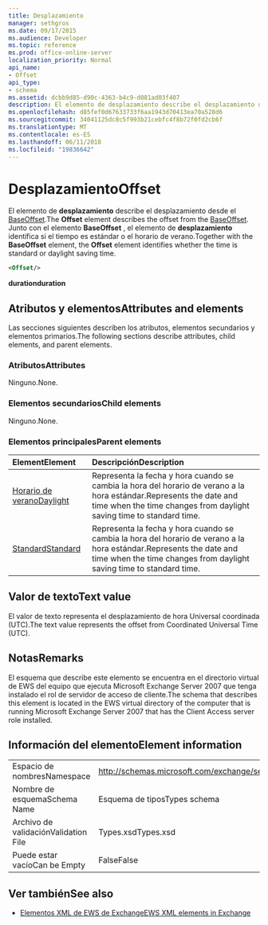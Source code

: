 ```yaml
---
title: Desplazamiento
manager: sethgros
ms.date: 09/17/2015
ms.audience: Developer
ms.topic: reference
ms.prod: office-online-server
localization_priority: Normal
api_name:
- Offset
api_type:
- schema
ms.assetid: dcbb9d85-d90c-4363-b4c9-d081ad03f407
description: El elemento de desplazamiento describe el desplazamiento desde el BaseOffset. Junto con el elemento BaseOffset, el elemento de desplazamiento identifica si el tiempo es estándar o el horario de verano.
ms.openlocfilehash: d85fef0d67633733f6aa1943d70413ea70a528d6
ms.sourcegitcommit: 34041125dc8c5f993b21cebfc4f8b72f0fd2cb6f
ms.translationtype: MT
ms.contentlocale: es-ES
ms.lasthandoff: 06/11/2018
ms.locfileid: "19836642"
---
```

# <a name="offset"></a><span data-ttu-id="25fd8-104">Desplazamiento</span><span class="sxs-lookup"><span data-stu-id="25fd8-104">Offset</span></span>

<span data-ttu-id="25fd8-105">El elemento de **desplazamiento** describe el desplazamiento desde el [BaseOffset](baseoffset.md).</span><span class="sxs-lookup"><span data-stu-id="25fd8-105">The **Offset** element describes the offset from the [BaseOffset](baseoffset.md).</span></span> <span data-ttu-id="25fd8-106">Junto con el elemento **BaseOffset** , el elemento de **desplazamiento** identifica si el tiempo es estándar o el horario de verano.</span><span class="sxs-lookup"><span data-stu-id="25fd8-106">Together with the **BaseOffset** element, the **Offset** element identifies whether the time is standard or daylight saving time.</span></span> 
  
```xml
<Offset/>
```

 <span data-ttu-id="25fd8-107">**duration**</span><span class="sxs-lookup"><span data-stu-id="25fd8-107">**duration**</span></span>
## <a name="attributes-and-elements"></a><span data-ttu-id="25fd8-108">Atributos y elementos</span><span class="sxs-lookup"><span data-stu-id="25fd8-108">Attributes and elements</span></span>

<span data-ttu-id="25fd8-109">Las secciones siguientes describen los atributos, elementos secundarios y elementos primarios.</span><span class="sxs-lookup"><span data-stu-id="25fd8-109">The following sections describe attributes, child elements, and parent elements.</span></span>
  
### <a name="attributes"></a><span data-ttu-id="25fd8-110">Atributos</span><span class="sxs-lookup"><span data-stu-id="25fd8-110">Attributes</span></span>

<span data-ttu-id="25fd8-111">Ninguno.</span><span class="sxs-lookup"><span data-stu-id="25fd8-111">None.</span></span>
  
### <a name="child-elements"></a><span data-ttu-id="25fd8-112">Elementos secundarios</span><span class="sxs-lookup"><span data-stu-id="25fd8-112">Child elements</span></span>

<span data-ttu-id="25fd8-113">Ninguno.</span><span class="sxs-lookup"><span data-stu-id="25fd8-113">None.</span></span>
  
### <a name="parent-elements"></a><span data-ttu-id="25fd8-114">Elementos principales</span><span class="sxs-lookup"><span data-stu-id="25fd8-114">Parent elements</span></span>

|<span data-ttu-id="25fd8-115">**Element**</span><span class="sxs-lookup"><span data-stu-id="25fd8-115">**Element**</span></span>|<span data-ttu-id="25fd8-116">**Descripción**</span><span class="sxs-lookup"><span data-stu-id="25fd8-116">**Description**</span></span>|
|:-----|:-----|
|[<span data-ttu-id="25fd8-117">Horario de verano</span><span class="sxs-lookup"><span data-stu-id="25fd8-117">Daylight</span></span>](daylight.md) <br/> |<span data-ttu-id="25fd8-118">Representa la fecha y hora cuando se cambia la hora del horario de verano a la hora estándar.</span><span class="sxs-lookup"><span data-stu-id="25fd8-118">Represents the date and time when the time changes from daylight saving time to standard time.</span></span>  <br/> |
|[<span data-ttu-id="25fd8-119">Standard</span><span class="sxs-lookup"><span data-stu-id="25fd8-119">Standard</span></span>](standard.md) <br/> |<span data-ttu-id="25fd8-120">Representa la fecha y hora cuando se cambia la hora del horario de verano a la hora estándar.</span><span class="sxs-lookup"><span data-stu-id="25fd8-120">Represents the date and time when the time changes from daylight saving time to standard time.</span></span>  <br/> |
   
## <a name="text-value"></a><span data-ttu-id="25fd8-121">Valor de texto</span><span class="sxs-lookup"><span data-stu-id="25fd8-121">Text value</span></span>

<span data-ttu-id="25fd8-122">El valor de texto representa el desplazamiento de hora Universal coordinada (UTC).</span><span class="sxs-lookup"><span data-stu-id="25fd8-122">The text value represents the offset from Coordinated Universal Time (UTC).</span></span>
  
## <a name="remarks"></a><span data-ttu-id="25fd8-123">Notas</span><span class="sxs-lookup"><span data-stu-id="25fd8-123">Remarks</span></span>

<span data-ttu-id="25fd8-124">El esquema que describe este elemento se encuentra en el directorio virtual de EWS del equipo que ejecuta Microsoft Exchange Server 2007 que tenga instalado el rol de servidor de acceso de cliente.</span><span class="sxs-lookup"><span data-stu-id="25fd8-124">The schema that describes this element is located in the EWS virtual directory of the computer that is running Microsoft Exchange Server 2007 that has the Client Access server role installed.</span></span>
  
## <a name="element-information"></a><span data-ttu-id="25fd8-125">Información del elemento</span><span class="sxs-lookup"><span data-stu-id="25fd8-125">Element information</span></span>

|||
|:-----|:-----|
|<span data-ttu-id="25fd8-126">Espacio de nombres</span><span class="sxs-lookup"><span data-stu-id="25fd8-126">Namespace</span></span>  <br/> |http://schemas.microsoft.com/exchange/services/2006/types  <br/> |
|<span data-ttu-id="25fd8-127">Nombre de esquema</span><span class="sxs-lookup"><span data-stu-id="25fd8-127">Schema Name</span></span>  <br/> |<span data-ttu-id="25fd8-128">Esquema de tipos</span><span class="sxs-lookup"><span data-stu-id="25fd8-128">Types schema</span></span>  <br/> |
|<span data-ttu-id="25fd8-129">Archivo de validación</span><span class="sxs-lookup"><span data-stu-id="25fd8-129">Validation File</span></span>  <br/> |<span data-ttu-id="25fd8-130">Types.xsd</span><span class="sxs-lookup"><span data-stu-id="25fd8-130">Types.xsd</span></span>  <br/> |
|<span data-ttu-id="25fd8-131">Puede estar vacío</span><span class="sxs-lookup"><span data-stu-id="25fd8-131">Can be Empty</span></span>  <br/> |<span data-ttu-id="25fd8-132">False</span><span class="sxs-lookup"><span data-stu-id="25fd8-132">False</span></span>  <br/> |
   
## <a name="see-also"></a><span data-ttu-id="25fd8-133">Ver también</span><span class="sxs-lookup"><span data-stu-id="25fd8-133">See also</span></span>



- [<span data-ttu-id="25fd8-134">Elementos XML de EWS de Exchange</span><span class="sxs-lookup"><span data-stu-id="25fd8-134">EWS XML elements in Exchange</span></span>](ews-xml-elements-in-exchange.md)

